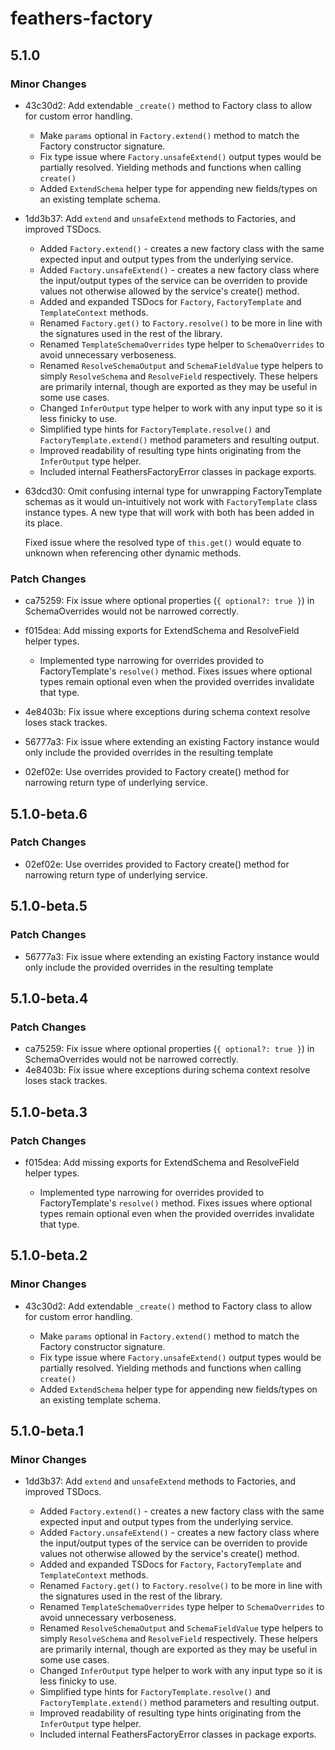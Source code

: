 # feathers-factory

## 5.1.0

### Minor Changes

- 43c30d2: Add extendable `_create()` method to Factory class to allow for custom error handling.

  - Make `params` optional in `Factory.extend()` method to match the Factory constructor signature.
  - Fix type issue where `Factory.unsafeExtend()` output types would be partially resolved. Yielding methods and functions when calling `create()`
  - Added `ExtendSchema` helper type for appending new fields/types on an existing template schema.

- 1dd3b37: Add `extend` and `unsafeExtend` methods to Factories, and improved TSDocs.

  - Added `Factory.extend()` - creates a new factory class with the same expected input and output types from the underlying service.
  - Added `Factory.unsafeExtend()` - creates a new factory class where the input/output types of the service can be overriden to provide values not otherwise allowed by the service's create() method.
  - Added and expanded TSDocs for `Factory`, `FactoryTemplate` and `TemplateContext` methods.
  - Renamed `Factory.get()` to `Factory.resolve()` to be more in line with the signatures used in the rest of the library.
  - Renamed `TemplateSchemaOverrides` type helper to `SchemaOverrides` to avoid unnecessary verboseness.
  - Renamed `ResolveSchemaOutput` and `SchemaFieldValue` type helpers to simply `ResolveSchema` and `ResolveField` respectively. These helpers are primarily internal, though are exported as they may be useful in some use cases.
  - Changed `InferOutput` type helper to work with any input type so it is less finicky to use.
  - Simplified type hints for `FactoryTemplate.resolve()` and `FactoryTemplate.extend()` method parameters and resulting output.
  - Improved readability of resulting type hints originating from the `InferOutput` type helper.
  - Included internal FeathersFactoryError classes in package exports.

- 63dcd30: Omit confusing internal type for unwrapping FactoryTemplate schemas as it would un-intuitively not work with
  `FactoryTemplate` class instance types. A new type that will work with both has been added in its place.

  Fixed issue where the resolved type of `this.get()` would equate to unknown when referencing other dynamic methods.

### Patch Changes

- ca75259: Fix issue where optional properties (`{ optional?: true }`) in SchemaOverrides would not be narrowed correctly.
- f015dea: Add missing exports for ExtendSchema and ResolveField helper types.

  - Implemented type narrowing for overrides provided to FactoryTemplate's `resolve()` method. Fixes issues where
    optional types remain optional even when the provided overrides invalidate that type.

- 4e8403b: Fix issue where exceptions during schema context resolve loses stack trackes.
- 56777a3: Fix issue where extending an existing Factory instance would only include the provided overrides in the resulting template
- 02ef02e: Use overrides provided to Factory create() method for narrowing return type of underlying service.

## 5.1.0-beta.6

### Patch Changes

- 02ef02e: Use overrides provided to Factory create() method for narrowing return type of underlying service.

## 5.1.0-beta.5

### Patch Changes

- 56777a3: Fix issue where extending an existing Factory instance would only include the provided overrides in the resulting template

## 5.1.0-beta.4

### Patch Changes

- ca75259: Fix issue where optional properties (`{ optional?: true }`) in SchemaOverrides would not be narrowed correctly.
- 4e8403b: Fix issue where exceptions during schema context resolve loses stack trackes.

## 5.1.0-beta.3

### Patch Changes

- f015dea: Add missing exports for ExtendSchema and ResolveField helper types.

  - Implemented type narrowing for overrides provided to FactoryTemplate's `resolve()` method. Fixes issues where
    optional types remain optional even when the provided overrides invalidate that type.

## 5.1.0-beta.2

### Minor Changes

- 43c30d2: Add extendable `_create()` method to Factory class to allow for custom error handling.

  - Make `params` optional in `Factory.extend()` method to match the Factory constructor signature.
  - Fix type issue where `Factory.unsafeExtend()` output types would be partially resolved. Yielding methods and functions when calling `create()`
  - Added `ExtendSchema` helper type for appending new fields/types on an existing template schema.

## 5.1.0-beta.1

### Minor Changes

- 1dd3b37: Add `extend` and `unsafeExtend` methods to Factories, and improved TSDocs.

  - Added `Factory.extend()` - creates a new factory class with the same expected input and output types from the underlying service.
  - Added `Factory.unsafeExtend()` - creates a new factory class where the input/output types of the service can be overriden to provide values not otherwise allowed by the service's create() method.
  - Added and expanded TSDocs for `Factory`, `FactoryTemplate` and `TemplateContext` methods.
  - Renamed `Factory.get()` to `Factory.resolve()` to be more in line with the signatures used in the rest of the library.
  - Renamed `TemplateSchemaOverrides` type helper to `SchemaOverrides` to avoid unnecessary verboseness.
  - Renamed `ResolveSchemaOutput` and `SchemaFieldValue` type helpers to simply `ResolveSchema` and `ResolveField` respectively. These helpers are primarily internal, though are exported as they may be useful in some use cases.
  - Changed `InferOutput` type helper to work with any input type so it is less finicky to use.
  - Simplified type hints for `FactoryTemplate.resolve()` and `FactoryTemplate.extend()` method parameters and resulting output.
  - Improved readability of resulting type hints originating from the `InferOutput` type helper.
  - Included internal FeathersFactoryError classes in package exports.
